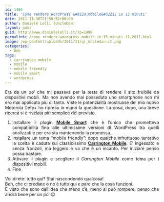 ```yaml
---
id: 1496
title: 'Come rendere WordPress &#8220;mobile&#8221; in 15 minuti'
date: 2011-11-30T21:50:52+00:00
author: Daniele Lolli (UncleDan)
layout: post
guid: http://www.danielelolli.it/?p=1496
permalink: /come-rendere-wordpress-mobile-in-15-minuti-11-2011.html
image: /wp-content/uploads/2011/11/qr_uncledan-it.png
categories:
  - Web
tags:
  - carrington mobile
  - mobile
  - mobile friendly
  - mobile smart
  - wordpress
---
```

<p style="text-align: justify;">
  Era da un po&#8217; che mi passava per la testa di rendere il sito fruibile da dispositivi mobili. Ma non avendo mai posseduto uno smartphone non mi ero mai applicato più di tanto. Viste le potenzialità mostruose del mio nuovo Motorola Defy+ ho ripreso in mano la questione. La cosa, dopo, una breve ricerca si è rivelata più semplice del previsto.
</p>

<ol style="text-align: justify;">
  <li style="text-align: justify;">
    Installare il plugin <strong><a title="Mobile Smart" href="http://wordpress.org/extend/plugins/mobile-smart/" target="_blank">Mobile Smart</a></strong> che è l&#8217;unico che prometteva compatibilità fino alle ultimissime versioni di WordPress tra quelli analizzati e per ora sta mantenendo la promessa.
  </li>
  <li style="text-align: justify;">
    Installare un tema &#8220;mobile friendly&#8221;: dopo qualche infruttuoso tentativo la scelta è caduta sul classicissimo <strong><a title="Carrington Mobile" href="http://wordpress.org/extend/themes/carrington-mobile" target="_blank">Carrington Mobile</a></strong>. E&#8217; ingessato e senza fronzoli, ma leggero e va che è un incanto. Per iniziare penso possa bastare.
  </li>
  <li style="text-align: justify;">
    Attivare il plugin e scegliere il <em>Carrington Mobile</em> come tema per i dispositivi mobili.
  </li>
  <li style="text-align: justify;">
    Fine
  </li>
</ol>

<div style="text-align: justify;">
  Voi direte: tutto qui? Stai nascondendo qualcosa!
</div>

<div style="text-align: justify;">
  Beh, che ci crediate o no è tutto qui e pare che la cosa funzioni.
</div>

<div style="text-align: justify;">
  E visto che sono dell&#8217;idea che meno c&#8217;è, meno si può rompere, penso che andrà bene per un po&#8217; 😉
</div>